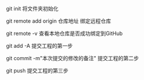 git init
将文件夹初始化

git remote add origin 仓库地址
绑定远程仓库

git remote -v
查看本地仓库是否成功绑定到GitHub

git add -A
提交工程的第一步

git commit -m"本次提交的修改的备注"
提交工程的第二步

git push
提交工程的第三步

